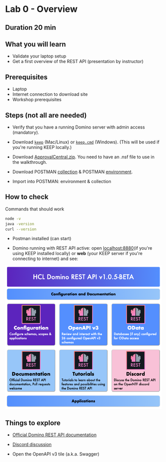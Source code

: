 # Lab 0 - Overview

## Duration 20 min

## What you will learn

- Validate your laptop setup
- Get a first overview of the REST API (presentation by instructor)

## Prerequisites

- Laptop
- Internet connection to download site
- Workshop prerequisites

## Steps (not all are needed)

- Verify that you have a running Domino server with admin access (mandatory).

- Download [`keep`](../downloads/keep) (Mac/Linux) or [`keep.cmd`](../downloads/keep.cmd) (Windows). (This will be used if you're running KEEP locally.)

- Download [ApprovalCentral.zip](../downloads/ApprovalCentral.zip). You need to have an .nsf file to use in the walkthrough.

- Download POSTMAN [collection](../downloads/dachnug2023.postman_collection.json) & POSTMAN [environment](../downloads/dachnug2023.postman_environment.json).
- Import into POSTMAN: environment & collection

## How to check

Commands that should work

```bash
node -v
java -version
curl --version
```

- Postman installed (can start)

- Domino running with REST API active: open [localhost:8880](http://localhost:8880)(if you're using KEEP installed locally) or **web** (your KEEP server if you're connecting to internet) and see:

![Landing page](img/landingPage.png)

## Things to explore

- [Official Domino REST API documentation](https://opensource.hcltechsw.com/Domino-rest-api/index.html)

- [Discord discussion](https://discord.com/invite/jmRHpDRnH4)

- Open the OpenAPI v3 tile (a.k.a. Swagger)
